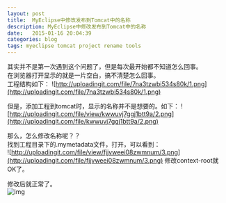 ```yaml
---
layout: post
title:  MyEclipse中修改发布到Tomcat中的名称
description: MyEclipse中修改发布到Tomcat中的名称
date:   2015-01-16 20:04:39
categories: blog
tags: myeclipse tomcat project rename tools
---
```

其实并不是第一次遇到这个问题了，但是每次最开始都不知道怎么回事。  
在浏览器打开显示的就是一片空白，搞不清楚怎么回事。  
工程结构如下：
![http://uploadingit.com/file/7na3tzwbi534s80k/1.png](http://uploadingit.com/file/7na3tzwbi534s80k/1.png)

但是，添加工程到tomcat时，显示的名称并不是想要的。如下：
![http://uploadingit.com/file/view/kwwuvj7ggj1btt9a/2.png](http://uploadingit.com/file/kwwuvj7ggj1btt9a/2.png)

那么，怎么修改名称呢？？  
找到工程目录下的.mymetadata文件，打开，可以看到：  
![http://uploadingit.com/file/view/fjjvweei08zwmnum/3.png](http://uploadingit.com/file/fjjvweei08zwmnum/3.png)
修改context-root就OK了。

修改后就正常了。  
![img](http://uploadingit.com/file/vlxebzzddh00aiqt/4.png)